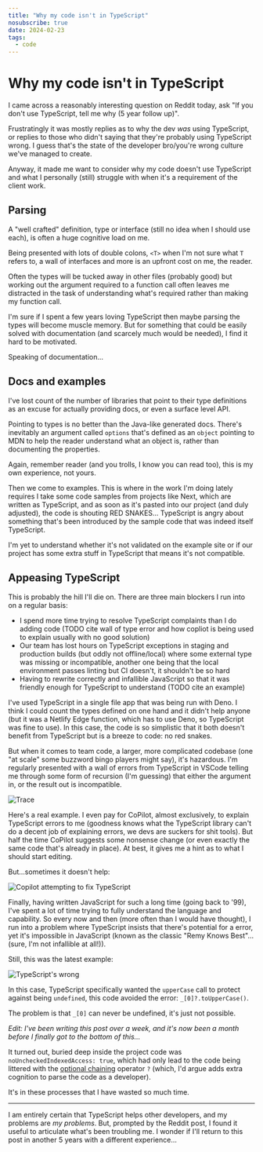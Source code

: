```yaml
---
title: "Why my code isn't in TypeScript"
nosubscribe: true
date: 2024-02-23
tags:
  - code
---
```


# Why my code isn't in TypeScript

I came across a reasonably interesting question on Reddit today, ask "If you don't use TypeScript, tell me why (5 year follow up)".

Frustratingly it was mostly replies as to why the dev *was* using TypeScript, or replies to those who didn't saying that they're probably using TypeScript wrong. I guess that's the state of the developer bro/you're wrong culture we've managed to create.

Anyway, it made me want to consider why my code doesn't use TypeScript and what I personally (still) struggle with when it's a requirement of the client work.

<!--more-->

## Parsing

A "well crafted" definition, type or interface (still no idea when I should use each), is often a huge cognitive load on me.

Being presented with lots of double colons, `<T>` when I'm not sure what `T` refers to, a wall of interfaces and more is an upfront cost on me, the reader.

Often the types will be tucked away in other files (probably good) but working out the argument required to a function call often leaves me distracted in the task of understanding what's required rather than making my function call.

I'm sure if I spent a few years loving TypeScript then maybe parsing the types will become muscle memory. But for something that could be easily solved with documentation (and scarcely much would be needed), I find it hard to be motivated.

Speaking of documentation...

## Docs and examples

I've lost count of the number of libraries that point to their type definitions as an excuse for actually providing docs, or even a surface level API.

Pointing to types is no better than the Java-like generated docs. There's inevitably an argument called `options` that's defined as an `object` pointing to MDN to help the reader understand what an object is, rather than documenting the properties.

Again, remember reader (and you trolls, I know you can read too), this is my own experience, not yours.

Then we come to examples. This is where in the work I'm doing lately requires I take some code samples from projects like Next, which are written as TypeScript, and as soon as it's pasted into our project (and duly adjusted), the code is shouting RED SNAKES... TypeScript is angry about something that's been introduced by the sample code that was indeed itself TypeScript.

I'm yet to understand whether it's not validated on the example site or if our project has some extra stuff in TypeScript that means it's not compatible.

## Appeasing TypeScript

This is probably the hill I'll die on. There are three main blockers I run into on a regular basis:

- I spend more time trying to resolve TypeScript complaints than I do adding code (TODO cite wall of type error and how copliot is being used to explain usually with no good solution)
- Our team has lost hours on TypeScript exceptions in staging and production builds (but oddly not offline/local) where some external type was missing or incompatible, another one being that the local environment passes linting but CI doesn't, it shouldn't be so hard
- Having to rewrite correctly and infallible JavaScript so that it was friendly enough for TypeScript to understand (TODO cite an example)

I've used TypeScript in a single file app that was being run with Deno. I think I could count the types defined on one hand and it didn't help anyone (but it was a Netlify Edge function, which has to use Deno, so TypeScript was fine to use). In this case, the code is so simplistic that it both doesn't benefit from TypeScript but is a breeze to code: no red snakes.

But when it comes to team code, a larger, more complicated codebase (one "at scale" some buzzword bingo players might say), it's hazardous. I'm regularly presented with a wall of errors from TypeScript in VSCode telling me through some form of recursion (I'm guessing) that either the argument in, or the result out is incompatible.

![Trace](/images/ts-trace.png)

Here's a real example. I even pay for CoPilot, almost exclusively, to explain TypeScript errors to me (goodness knows what the TypeScript library can't do a decent job of explaining errors, we devs are suckers for shit tools). But half the time CoPilot suggests some nonsense change (or even exactly the same code that's already in place). At best, it gives me a hint as to what I should start editing.

But…sometimes it doesn't help:

![Copilot attempting to fix TypeScript](/images/ts-rewrite-fail.png)

Finally, having written JavaScript for such a long time (going back to '99), I've spent a lot of time trying to fully understand the language and capability. So every now and then (more often than I would have thought), I run into a problem where TypeScript insists that there's potential for a error, yet it's impossible in JavaScript (known as the classic "Remy Knows Best"… (sure, I'm not infallible at all!)).

Still, this was the latest example:

![TypeScript's wrong](/images/ts-impossible.png)

In this case, TypeScript specifically wanted the `upperCase` call to protect against being `undefined`, this code avoided the error: `_[0]?.toUpperCase()`.

The problem is that `_[0]` can never be undefined, it's just not possible.

_Edit: I've been writing this post over a week, and it's now been a month before I finally got to the bottom of this…_

It turned out, buried deep inside the project code was `noUncheckedIndexedAccess: true`, which had only lead to the code being littered with the [optional chaining](https://developer.mozilla.org/en-US/docs/Web/JavaScript/Reference/Operators/Optional_chaining) operator `?` (which, I'd argue adds extra cognition to parse the code as a developer).

It's in these processes that I have wasted so much time.

---

I am entirely certain that TypeScript helps other developers, and my problems are *my problems*. But, prompted by the Reddit post, I found it useful to articulate what's been troubling me. I wonder if I'll return to this post in another 5 years with a different experience...
